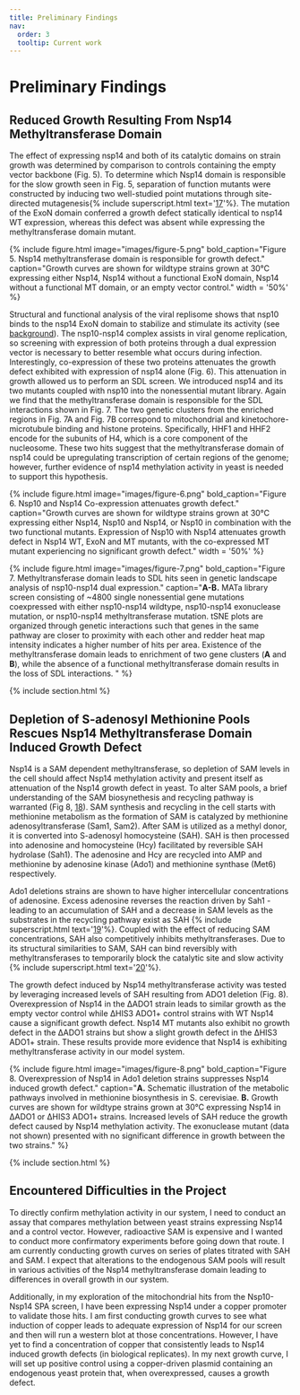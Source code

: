 ```yaml
---
title: Preliminary Findings
nav:
  order: 3
  tooltip: Current work
---
```


# Preliminary Findings
## Reduced Growth Resulting From Nsp14 Methyltransferase Domain
The effect of expressing nsp14 and both of its catalytic domains on strain growth was determined by comparison to controls containing the empty vector backbone (Fig. 5). To determine which Nsp14 domain is responsible for the slow growth seen in Fig. 5, separation of function mutants were constructed by inducing two well-studied point mutations through site-directed mutagenesis{% include superscript.html text='[17](https://doi.org/10.1073/pnas.0808790106)'%}. The mutation of the ExoN domain conferred a growth defect statically identical to nsp14 WT expression, whereas this defect was absent while expressing the methyltransferase domain mutant.

{%
  include figure.html
  image="images/figure-5.png"
  bold_caption="Figure 5. Nsp14 methyltransferase domain is responsible for growth defect."
  caption="Growth curves are shown for wildtype strains grown at 30°C expressing either Nsp14, Nsp14 without a functional ExoN domain, Nsp14 without a functional MT domain, or an empty vector control."
  width = '50%'
%}

Structural and functional analysis of the viral replisome shows that nsp10 binds to the nsp14 ExoN domain to stabilize and stimulate its activity (see [background](background)). The nsp10-nsp14 complex assists in viral genome replication, so screening with expression of both proteins through a dual expression vector is necessary to better resemble what occurs during infection. Interestingly, co-expression of these two proteins attenuates the growth defect exhibited with expression of nsp14 alone (Fig. 6). This attenuation in growth allowed us to perform an SDL screen. We introduced nsp14 and its two mutants coupled with nsp10 into the nonessential mutant library. Again we find that the methyltransferase domain is responsible for the SDL interactions shown in Fig. 7. The two genetic clusters from the enriched regions in Fig. 7A and Fig. 7B correspond to mitochondrial and kinetochore-microtubule binding and histone proteins. Specifically, HHF1 and HHF2 encode for the subunits of H4, which is a core component of the nucleosome. These two hits suggest that the methyltransferase domain of nsp14 could be upregulating transcription of certain regions of the genome; however, further evidence of nsp14 methylation activity in yeast is needed to support this hypothesis.

{%
  include figure.html
  image="images/figure-6.png"
  bold_caption="Figure 6. Nsp10 and Nsp14 Co-expression attenuates growth defect."
  caption="Growth curves are shown for wildtype strains grown at 30°C expressing either Nsp14, Nsp10 and Nsp14, or Nsp10 in combination with the two functional mutants. Expression of Nsp10 with Nsp14 attenuates growth defect in Nsp14 WT, ExoN and MT mutants, with the co-expressed MT mutant experiencing no significant growth defect."
  width = '50%'
%}

{%
  include figure.html
  image="images/figure-7.png"
  bold_caption="Figure 7. Methyltransferase domain leads to SDL hits seen in genetic landscape analysis of nsp10-nsp14 dual expression."
  caption="**A-B.** MATa library screen consisting of ~4800 single nonessential gene mutations coexpressed with either nsp10-nsp14 wildtype, nsp10-nsp14 exonuclease mutation, or nsp10-nsp14 methyltransferase mutation. tSNE plots are organized through genetic interactions such that genes in the same pathway are closer to proximity with each other and redder heat map intensity indicates a higher number of hits per area. Existence of the methyltransferase domain leads to enrichment of two gene clusters (**A** and **B**), while the absence of a functional methyltransferase domain results in the loss of SDL interactions. "
%}

{% include section.html %}
## Depletion of S-adenosyl Methionine Pools Rescues Nsp14 Methyltransferase Domain Induced Growth Defect
Nsp14 is a SAM dependent methyltransferase, so depletion of SAM levels in the cell should affect Nsp14 methylation activity and present itself as attenuation of the Nsp14 growth defect in yeast. To alter SAM pools, a brief understanding of the SAM biosynethesis and recycling pathway is warranted (Fig 8, [18](https://doi.org/10.1007/s00253-012-4261-3)). SAM synthesis and recycling in the cell starts with methionine metabolism as the formation of SAM is catalyzed by methionine adenosyltransferase (Sam1, Sam2). After SAM is utilized as a methyl donor, it is converted into S-adenosyl homocysteine (SAH). SAH is then processed into adenosine and homocysteine (Hcy) facilitated by reversible SAH hydrolase (Sah1). The adenosine and Hcy are recycled into AMP and methionine by adenosine kinase (Ado1) and methionine synthase (Met6) respectively.

Ado1 deletions strains are shown to have higher intercellular concentrations of adenosine. Excess adenosine reverses the reaction driven by Sah1 - leading to an accumulation of SAH and a decrease in SAM levels as the substrates in the recycling pathway exist as SAH {% include superscript.html text='[19](https://doi.org/10.1016/j.bbadis.2012.09.007)'%}. Coupled with the effect of reducing SAM concentrations, SAH also competitively inhibits methyltransferases. Due to its structural similarities to SAM, SAH can bind reversibly with methyltransferases to temporarily block the catalytic site and slow activity {% include superscript.html text='[20](https://doi.org/10.1016/j.tips.2004.04.004)'%}.

The growth defect induced by Nsp14 methyltransferase activity was tested by leveraging increased levels of SAH resulting from ADO1 deletion (Fig. 8). Overexpression of Nsp14 in the ΔADO1 strain leads to similar growth as the empty vector control while ΔHIS3 ADO1+ control strains with WT Nsp14 cause a significant growth defect. Nsp14 MT mutants also exhibit no growth defect in the ΔADO1 strains but show a slight growth defect in the ΔHIS3 ADO1+ strain. These results provide more evidence that Nsp14 is exhibiting methyltransferase activity in our model system.

{%
  include figure.html
  image="images/figure-8.png"
  bold_caption="Figure 8. Overexpression of Nsp14 in Ado1 deletion strains suppresses Nsp14 induced growth defect."
  caption="**A.** Schematic illustration of the metabolic pathways involved in methionine biosynthesis in S. cerevisiae. **B.** Growth curves are shown for wildtype strains grown at 30°C expressing Nsp14 in ΔADO1 or ΔHIS3 ADO1+ strains. Increased levels of SAH reduce the growth defect caused by Nsp14 methylation activity. The exonuclease mutant (data not shown) presented with no significant difference in growth between the two strains."
%}

{% include section.html %}
## Encountered Difficulties in the Project
To directly confirm methylation activity in our system, I need to conduct an assay that compares methylation between yeast strains expressing Nsp14 and a control vector. However, radioactive SAM is expensive and I wanted to conduct more confirmatory experiments before going down that route. I am currently conducting growth curves on series of plates titrated with SAH and SAM. I expect that alterations to the endogenous SAM pools will result in various activities of the Nsp14 methyltransferase domain leading to differences in overall growth in our system.

Additionally, in my exploration of the mitochondrial hits from the Nsp10-Nsp14 SPA screen, I have been expressing Nsp14 under a copper promoter to validate those hits. I am first conducting growth curves to see what induction of copper leads to adequate expression of Nsp14 for our screen and then will run a western blot at those concentrations. However, I have yet to find a concentration of copper that consistently leads to Nsp14 induced growth defects (in biological replicates). In my next growth curve, I will set up positive control using a copper-driven plasmid containing an endogenous yeast protein that, when overexpressed, causes a growth defect.
